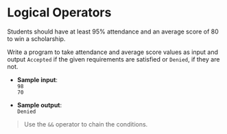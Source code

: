# Logical Operators

Students should have at least 95% attendance and an average score of 80 to win a scholarship.

Write a program to take attendance and average score values as input and output `Accepted` if the given requirements are satisfied or `Denied`, if they are not.

- **Sample input**:  
`98`  
`70`  

- **Sample output**:  
`Denied`

>Use the `&&` operator to chain the conditions.
